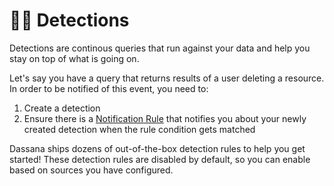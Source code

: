 # 🕵️‍♀️ Detections

Detections are continous queries that run against your data and help you stay on top of what is going on.

Let's say you have a query that returns results of a user deleting a resource.
In order to be notified of this event, you need to:

1. Create a detection
2. Ensure there is a [Notification Rule](/notification-rules/intro) that notifies you about your newly created detection when the rule condition gets matched

Dassana ships dozens of out-of-the-box detection rules to help you get started! These detection rules are disabled by default, so you can enable based on sources you have configured.
